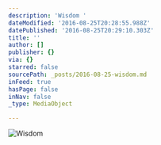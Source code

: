 ```yaml
---
description: 'Wisdom '
dateModified: '2016-08-25T20:28:55.988Z'
datePublished: '2016-08-25T20:29:10.303Z'
title: ''
author: []
publisher: {}
via: {}
starred: false
sourcePath: _posts/2016-08-25-wisdom.md
inFeed: true
hasPage: false
inNav: false
_type: MediaObject

---
```

![Wisdom ](https://the-grid-user-content.s3-us-west-2.amazonaws.com/172ee8e3-66a7-4757-a6ed-0be4c1a20b17.jpg)